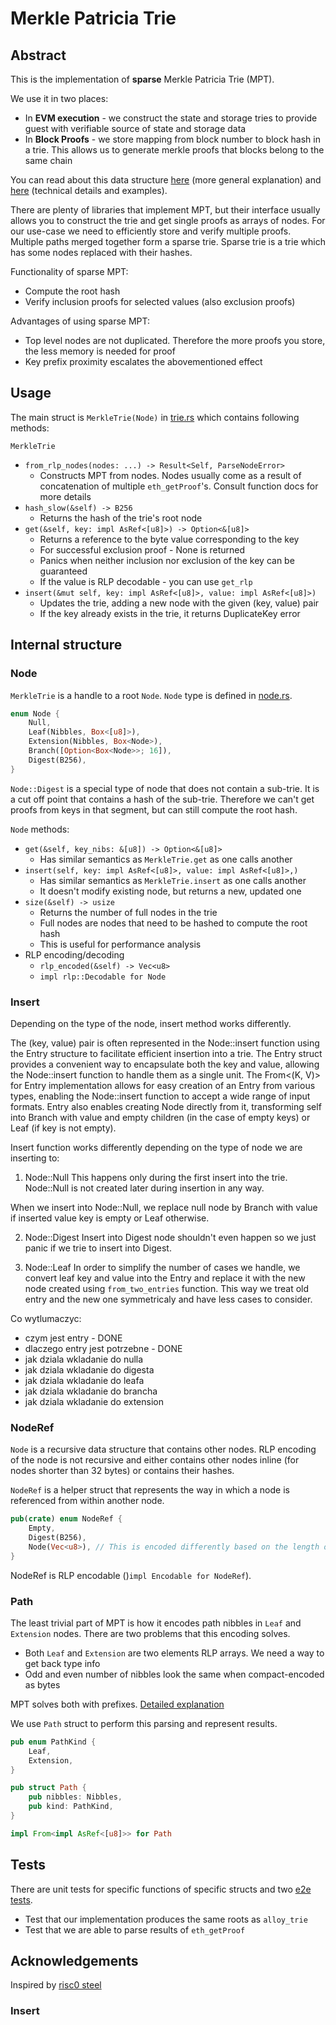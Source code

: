 # Merkle Patricia Trie

## Abstract

This is the implementation of **sparse** Merkle Patricia Trie (MPT).

We use it in two places:
* In **EVM execution** - we construct the state and storage tries to provide guest with verifiable source of state and storage data
* In **Block Proofs** - we store mapping from block number to block hash in a trie. This allows us to generate merkle proofs that blocks belong to the same chain

You can read about this data structure [here](https://docs.alchemy.com/docs/patricia-merkle-tries) (more general explanation) and [here](https://ethereum.org/pl/developers/docs/data-structures-and-encoding/patricia-merkle-trie/) (technical details and examples).

There are plenty of libraries that implement MPT, but their interface usually allows you to construct the trie and get single proofs as arrays of nodes. For our use-case we need to efficiently store and verify multiple proofs. Multiple paths merged together form a sparse trie. Sparse trie is a trie which has some nodes replaced with their hashes.

Functionality of sparse MPT:
* Compute the root hash
* Verify inclusion proofs for selected values (also exclusion proofs)

Advantages of using sparse MPT:
* Top level nodes are not duplicated. Therefore the more proofs you store, the less memory is needed for proof
* Key prefix proximity escalates the abovementioned effect

## Usage

The main struct is `MerkleTrie(Node)` in [trie.rs](./src/trie.rs) which contains following methods:

`MerkleTrie`
* `from_rlp_nodes(nodes: ...) -> Result<Self, ParseNodeError>`
    * Constructs MPT from nodes. Nodes usually come as a result of concatenation of multiple `eth_getProof`'s. Consult function docs for more details
* `hash_slow(&self) -> B256`
    * Returns the hash of the trie's root node
* `get(&self, key: impl AsRef<[u8]>) -> Option<&[u8]>`
    * Returns a reference to the byte value corresponding to the key
    * For successful exclusion proof - None is returned
    * Panics when neither inclusion nor exclusion of the key can be guaranteed
    * If the value is RLP decodable - you can use `get_rlp`
* `insert(&mut self, key: impl AsRef<[u8]>, value: impl AsRef<[u8]>)`
    * Updates the trie, adding a new node with the given (key, value) pair
    * If the key already exists in the trie, it returns DuplicateKey error


## Internal structure

### Node
`MerkleTrie` is a handle to a root `Node`. `Node` type is defined in [node.rs](./src/node.rs).
```rs
enum Node {
    Null,
    Leaf(Nibbles, Box<[u8]>),
    Extension(Nibbles, Box<Node>),
    Branch([Option<Box<Node>>; 16]),
    Digest(B256),
}
```

`Node::Digest` is a special type of node that does not contain a sub-trie. It is a cut off point that contains a hash of the sub-trie. Therefore we can't get proofs from keys in that segment, but can still compute the root hash.

`Node` methods:
* `get(&self, key_nibs: &[u8]) -> Option<&[u8]>`
    * Has similar semantics as `MerkleTrie.get` as one calls another
* `insert(self, key: impl AsRef<[u8]>, value: impl AsRef<[u8]>,)`
    * Has similar semantics as `MerkleTrie.insert` as one calls another
    * It doesn't modify existing node, but returns a new, updated one
* `size(&self) -> usize`
    * Returns the number of full nodes in the trie
    * Full nodes are nodes that need to be hashed to compute the root hash
    * This is useful for performance analysis
* RLP encoding/decoding
    * `rlp_encoded(&self) -> Vec<u8>`
    * `impl rlp::Decodable for Node`

### Insert
Depending on the type of the node, insert method works differently.

The (key, value) pair is often represented in the Node::insert function using the Entry structure to facilitate efficient insertion into a trie. The Entry struct provides a convenient way to encapsulate both the key and value, allowing the Node::insert function to handle them as a single unit. The From<(K, V)> for Entry implementation allows for easy creation of an Entry from various types, enabling the Node::insert function to accept a wide range of input formats. Entry also enables creating Node directly from it, transforming self into Branch with value and empty children (in the case of empty keys) or Leaf (if key is not empty).

Insert function works differently depending on the type of node we are inserting to:

1. Node::Null
This happens only during the first insert into the trie. Node::Null is not created later during insertion in any way.

When we insert into Node::Null, we replace null node by Branch with value if inserted value key is empty or Leaf otherwise.

2. Node::Digest
Insert into Digest node shouldn't even happen so we just panic if we trie to insert into Digest.

2. Node::Leaf
In order to simplify the number of cases we handle, we convert leaf key and value into the Entry and replace it with the new node created using `from_two_entries` function. This way we treat old entry and the new one symmetricaly and have less cases to consider.




Co wytlumaczyc:
* czym jest entry - DONE
* dlaczego entry jest potrzebne - DONE
* jak dziala wkladanie do nulla  
* jak dziala wkladanie do digesta
* jak dziala wkladanie do leafa
* jak dziala wkladanie do brancha
* jak dziala wkladanie do extension


### NodeRef

`Node` is a recursive data structure that contains other nodes. RLP encoding of the node is not recursive and either contains other nodes inline (for nodes shorter than 32 bytes) or contains their hashes.

`NodeRef` is a helper struct that represents the way in which a node is referenced from within another node.
```rs
pub(crate) enum NodeRef {
    Empty,
    Digest(B256),
    Node(Vec<u8>), // This is encoded differently based on the length of the encoded node
}
```

NodeRef is RLP encodable ()`impl Encodable for NodeRef`).

### Path

The least trivial part of MPT is how it encodes path nibbles in `Leaf` and `Extension` nodes. There are two problems that this encoding solves.
* Both `Leaf` and `Extension` are two elements RLP arrays. We need a way to get back type info
* Odd and even number of nibbles look the same when compact-encoded as bytes

MPT solves both with prefixes. [Detailed explanation](https://ethereum.org/pl/developers/docs/data-structures-and-encoding/patricia-merkle-trie/#specification)

We use `Path` struct to perform this parsing and represent results.

```rs
pub enum PathKind {
    Leaf,
    Extension,
}

pub struct Path {
    pub nibbles: Nibbles,
    pub kind: PathKind,
}

impl From<impl AsRef<[u8]>> for Path
```
## Tests

There are unit tests for specific functions of specific structs and two [e2e tests](./tests/).
* Test that our implementation produces the same roots as `alloy_trie`
* Test that we are able to parse results of `eth_getProof`

## Acknowledgements

Inspired by [risc0 steel](https://github.com/risc0/risc0-ethereum/blob/main/steel/src/mpt.rs)

### Insert